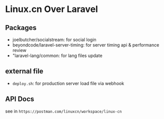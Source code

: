 # Linux.cn Over Laravel


## Packages

- joelbutcher/socialstream: for social login 
- beyondcode/laravel-server-timing: for server timing api & performance review
- "laravel-lang/common: for lang files update


## external file

- `deploy.sh`: for production server load file via webhook

## API Docs

see in `https://postman.com/linuxcn/workspace/linux-cn`
